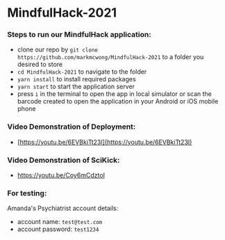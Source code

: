 # MindfulHack-2021

### Steps to run our MindfulHack application:
- clone our repo by `git clone https://github.com/markmcwong/MindfulHack-2021` to a folder you desired to store
- `cd MindfulHack-2021` to navigate to the folder
- `yarn install` to install required packages
- `yarn start` to start the application server
- press `i` in the terminal to open the app in local simulator or scan the barcode created to open the application in your Android or iOS mobile phone

### Video Demonstration of Deployment:
- [https://youtu.be/6EVBkiTt23I](https://youtu.be/6EVBkiTt23I)

### Video Demonstration of SciKick:
- https://youtu.be/Coy6mCdztoI

### For testing:

Amanda's Psychiatrist account details:

- account name: `test@test.com`
- account password: `test1234`
